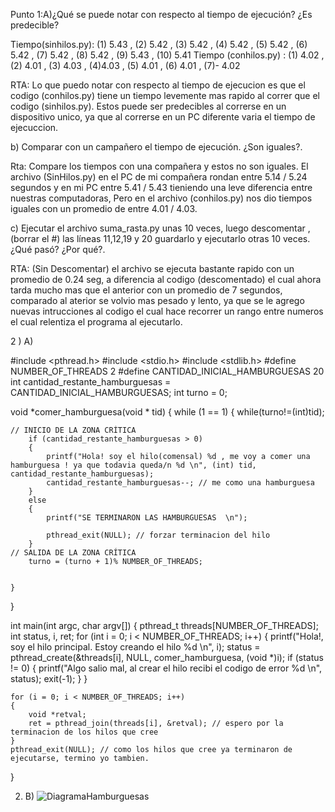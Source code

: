 Punto 1:A)¿Qué se puede notar con respecto al tiempo de ejecución? ¿Es
predecible?

 Tiempo(sinhilos.py): (1) 5.43 , (2) 5.42 , (3) 5.42 , (4) 5.42 , (5) 5.42 , (6) 5.42 , (7) 5.42 , (8) 5.42 , (9) 5.43 , (10) 5.41 
 Tiempo (conhilos.py) : (1) 4.02 , (2) 4.01 , (3) 4.03 , (4)4.03 , (5) 4.01 , (6) 4.01 , (7)- 4.02 

 RTA: Lo que puedo notar con respecto al tiempo de ejecucion es que el codigo (conhilos.py) tiene un tiempo levemente mas rapido al correr que el codigo (sinhilos.py). Estos puede ser predecibles al correrse en un dispositivo unico, ya que al correrse en un PC diferente varia el tiempo de ejecuccion.


 b) Comparar con un campañero el tiempo de ejecución. ¿Son iguales?.

 Rta: Compare los tiempos con una compañera y estos no son iguales. El archivo (SinHilos.py) en el PC de mi compañera rondan entre 5.14 / 5.24 segundos y en mi PC entre 5.41 / 5.43 tieniendo una leve diferencia entre nuestras computadoras, Pero en el archivo (conhilos.py) nos dio tiempos iguales con un promedio de entre 4.01 / 4.03.

 c) Ejecutar el archivo suma_rasta.py unas 10 veces, luego descomentar ,(borrar el #) las líneas 11,12,19 y 20 guardarlo y ejecutarlo otras 10 veces. ¿Qué pasó? ¿Por qué?.

 RTA: (Sin Descomentar) el archivo se ejecuta bastante rapido con un promedio de 0.24 seg, a diferencia al codigo (descomentado) el cual ahora tarda mucho mas que el anterior con un promedio de 7 segundos, comparado al aterior se volvio mas pesado y lento, ya que se le agrego nuevas intrucciones al codigo el cual hace recorrer un rango entre numeros el cual relentiza el programa al ejecutarlo.



 2 ) A)
 
 #include <pthread.h>
#include <stdio.h>
#include <stdlib.h>
#define NUMBER_OF_THREADS 2
#define CANTIDAD_INICIAL_HAMBURGUESAS 20
int cantidad_restante_hamburguesas = CANTIDAD_INICIAL_HAMBURGUESAS;
int turno = 0;


 void *comer_hamburguesa(void * tid)
{
    while (1 == 1)
    { 
        while(turno!=(int)tid);

    // INICIO DE LA ZONA CRÍTICA
        if (cantidad_restante_hamburguesas > 0)
        {
            printf("Hola! soy el hilo(comensal) %d , me voy a comer una hamburguesa ! ya que todavia queda/n %d \n", (int) tid, cantidad_restante_hamburguesas);
            cantidad_restante_hamburguesas--; // me como una hamburguesa
        }
        else
        {
            printf("SE TERMINARON LAS HAMBURGUESAS  \n");

            pthread_exit(NULL); // forzar terminacion del hilo
        }
    // SALIDA DE LA ZONA CRÍTICA
        turno = (turno + 1)% NUMBER_OF_THREADS;


    }
}

int main(int argc, char argv[])
{
    pthread_t threads[NUMBER_OF_THREADS];
    int status, i, ret;
    for (int i = 0; i < NUMBER_OF_THREADS; i++)
    {
        printf("Hola!, soy el hilo principal. Estoy creando el hilo %d \n", i);
        status = pthread_create(&threads[i], NULL, comer_hamburguesa, (void *)i);
        if (status != 0)
        {
            printf("Algo salio mal, al crear el hilo recibi el codigo de error %d \n", status);
            exit(-1);
        }
    }

    for (i = 0; i < NUMBER_OF_THREADS; i++)
    {
        void *retval;
        ret = pthread_join(threads[i], &retval); // espero por la terminacion de los hilos que cree
    }
    pthread_exit(NULL); // como los hilos que cree ya terminaron de ejecutarse, termino yo tambien.
}

2) B)
   ![DiagramaHamburguesas](https://github.com/JulianRipa/ASO2024TPs/assets/167567929/58973c53-d32f-4fdf-ae12-5a73106a219a)

